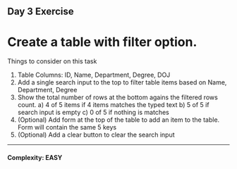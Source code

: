 ## Day 3 Exercise

# Create a table with filter option.
Things to consider on this task
1. Table Columns: ID, Name, Department, Degree, DOJ
2. Add a single search input to the top to filter table items based on Name, Department, Degree
3. Show the total number of rows at the bottom agains the filtered rows count.
    a) 4 of 5 items if 4 items matches the typed text
    b) 5 of 5 if search input is empty
    c) 0 of 5 if nothing is matches
4. (Optional) Add form at the top of the table to add an item to the table. Form will contain the same 5 keys
5. (Optional) Add a clear button to clear the search input

---
#### Complexity: EASY